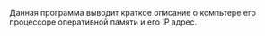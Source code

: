 Данная программа выводит краткое описание о компьтере его процессоре оперативной памяти и его IP адрес.
